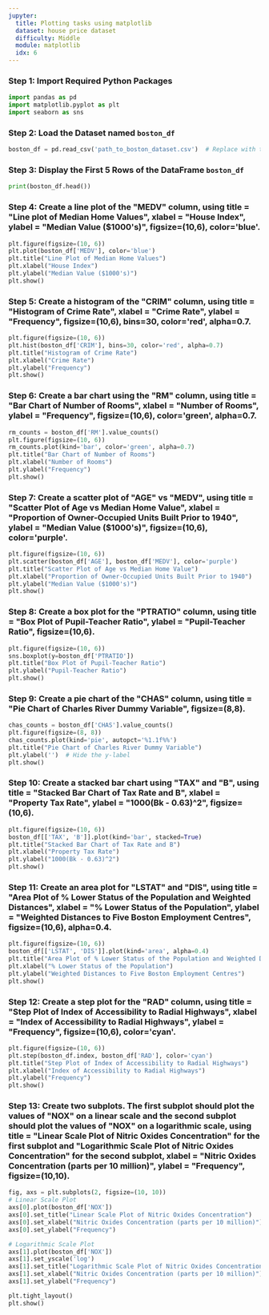 ```yaml
---
jupyter:
  title: Plotting tasks using matplotlib
  dataset: house price dataset
  difficulty: Middle
  module: matplotlib
  idx: 6
---
```


### Step 1: Import Required Python Packages
```python
import pandas as pd
import matplotlib.pyplot as plt
import seaborn as sns

```
### Step 2: Load the Dataset named `boston_df`
```python
boston_df = pd.read_csv('path_to_boston_dataset.csv')  # Replace with the actual file path

```

### Step 3: Display the First 5 Rows of the DataFrame `boston_df`
```python
print(boston_df.head())

```

### Step 4: Create a line plot of the "MEDV" column, using title = "Line plot of Median Home Values", xlabel = "House Index", ylabel = "Median Value ($1000's)", figsize=(10,6), color='blue'.
```python
plt.figure(figsize=(10, 6))
plt.plot(boston_df['MEDV'], color='blue')
plt.title("Line Plot of Median Home Values")
plt.xlabel("House Index")
plt.ylabel("Median Value ($1000's)")
plt.show()

```

### Step 5: Create a histogram of the "CRIM" column, using title = "Histogram of Crime Rate", xlabel = "Crime Rate", ylabel = "Frequency", figsize=(10,6), bins=30, color='red', alpha=0.7.
```python
plt.figure(figsize=(10, 6))
plt.hist(boston_df['CRIM'], bins=30, color='red', alpha=0.7)
plt.title("Histogram of Crime Rate")
plt.xlabel("Crime Rate")
plt.ylabel("Frequency")
plt.show()

```

### Step 6: Create a bar chart using the "RM" column, using title = "Bar Chart of Number of Rooms", xlabel = "Number of Rooms", ylabel = "Frequency", figsize=(10,6), color='green', alpha=0.7.
```python
rm_counts = boston_df['RM'].value_counts()
plt.figure(figsize=(10, 6))
rm_counts.plot(kind='bar', color='green', alpha=0.7)
plt.title("Bar Chart of Number of Rooms")
plt.xlabel("Number of Rooms")
plt.ylabel("Frequency")
plt.show()

```

### Step 7: Create a scatter plot of "AGE" vs "MEDV", using title = "Scatter Plot of Age vs Median Home Value", xlabel = "Proportion of Owner-Occupied Units Built Prior to 1940", ylabel = "Median Value ($1000's)", figsize=(10,6), color='purple'.
```python
plt.figure(figsize=(10, 6))
plt.scatter(boston_df['AGE'], boston_df['MEDV'], color='purple')
plt.title("Scatter Plot of Age vs Median Home Value")
plt.xlabel("Proportion of Owner-Occupied Units Built Prior to 1940")
plt.ylabel("Median Value ($1000's)")
plt.show()

```

### Step 8: Create a box plot for the "PTRATIO" column, using title = "Box Plot of Pupil-Teacher Ratio", ylabel = "Pupil-Teacher Ratio", figsize=(10,6).
```python
plt.figure(figsize=(10, 6))
sns.boxplot(y=boston_df['PTRATIO'])
plt.title("Box Plot of Pupil-Teacher Ratio")
plt.ylabel("Pupil-Teacher Ratio")
plt.show()

```

### Step 9: Create a pie chart of the "CHAS" column, using title = "Pie Chart of Charles River Dummy Variable", figsize=(8,8).
```python
chas_counts = boston_df['CHAS'].value_counts()
plt.figure(figsize=(8, 8))
chas_counts.plot(kind='pie', autopct='%1.1f%%')
plt.title("Pie Chart of Charles River Dummy Variable")
plt.ylabel('')  # Hide the y-label
plt.show()

```

### Step 10: Create a stacked bar chart using "TAX" and "B", using title = "Stacked Bar Chart of Tax Rate and B", xlabel = "Property Tax Rate", ylabel = "1000(Bk - 0.63)^2", figsize=(10,6).
```python
plt.figure(figsize=(10, 6))
boston_df[['TAX', 'B']].plot(kind='bar', stacked=True)
plt.title("Stacked Bar Chart of Tax Rate and B")
plt.xlabel("Property Tax Rate")
plt.ylabel("1000(Bk - 0.63)^2")
plt.show()

```

### Step 11: Create an area plot for "LSTAT" and "DIS", using title = "Area Plot of % Lower Status of the Population and Weighted Distances", xlabel = "% Lower Status of the Population", ylabel = "Weighted Distances to Five Boston Employment Centres", figsize=(10,6), alpha=0.4.
```python
plt.figure(figsize=(10, 6))
boston_df[['LSTAT', 'DIS']].plot(kind='area', alpha=0.4)
plt.title("Area Plot of % Lower Status of the Population and Weighted Distances")
plt.xlabel("% Lower Status of the Population")
plt.ylabel("Weighted Distances to Five Boston Employment Centres")
plt.show()

```

### Step 12: Create a step plot for the "RAD" column, using title = "Step Plot of Index of Accessibility to Radial Highways", xlabel = "Index of Accessibility to Radial Highways", ylabel = "Frequency", figsize=(10,6), color='cyan'.
```python
plt.figure(figsize=(10, 6))
plt.step(boston_df.index, boston_df['RAD'], color='cyan')
plt.title("Step Plot of Index of Accessibility to Radial Highways")
plt.xlabel("Index of Accessibility to Radial Highways")
plt.ylabel("Frequency")
plt.show()

```


### Step 13: Create two subplots. The first subplot should plot the values of "NOX" on a linear scale and the second subplot should plot the values of "NOX" on a logarithmic scale, using title = "Linear Scale Plot of Nitric Oxides Concentration" for the first subplot and "Logarithmic Scale Plot of Nitric Oxides Concentration" for the second subplot, xlabel = "Nitric Oxides Concentration (parts per 10 million)", ylabel = "Frequency", figsize=(10,10).
```python
fig, axs = plt.subplots(2, figsize=(10, 10))
# Linear Scale Plot
axs[0].plot(boston_df['NOX'])
axs[0].set_title("Linear Scale Plot of Nitric Oxides Concentration")
axs[0].set_xlabel("Nitric Oxides Concentration (parts per 10 million)")
axs[0].set_ylabel("Frequency")

# Logarithmic Scale Plot
axs[1].plot(boston_df['NOX'])
axs[1].set_yscale('log')
axs[1].set_title("Logarithmic Scale Plot of Nitric Oxides Concentration")
axs[1].set_xlabel("Nitric Oxides Concentration (parts per 10 million)")
axs[1].set_ylabel("Frequency")

plt.tight_layout()
plt.show()
```